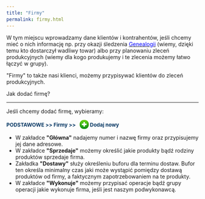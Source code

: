 ```yaml
---
title: "Firmy"
permalink: firmy.html
---
```

 W tym miejscu wprowadzamy dane klientów i kontrahentów, jeśli chcemy mieć o nich informację np. przy okazji śledzenia <font color="#0000ff"><a href="/genealogia"><font color="#0000ff">Genealogii</font></a> </font>(wiemy, dzięki temu kto dostarczył wadliwy towar) albo przy planowaniu zleceń produkcyjnych (wiemy dla kogo produkujemy i&nbsp;te zlecenia możemy łatwo łączyć w grupy). 
  

"Firmy" to także nasi klienci, możemy przypisywać klientów do zleceń produkcyjnych.  

  

Jak dodać firmę?

* * *

Jeśli chcemy dodać firmę, wybieramy:

<font color="#073763"><b style="font-size:10pt;line-height:1.6;background-color:transparent">PODSTAWOWE &gt;&gt; Firmy &gt;&gt;  </b><span style="font-size:10pt;line-height:1.6;background-color:transparent">
</span><img border="0" src="/images/newIcon24.png" style="font-size:10pt;line-height:1.6;vertical-align:-6px;background-color:transparent"><b style="font-size:10pt;line-height:1.6;background-color:transparent"> Dodaj nowy</b></font>

- W zakładce **"Główna"** nadajemy numer i&nbsp;nazwę firmy oraz przypisujemy jej dane adresowe.
- W zakładce **"Sprzedaje"** możemy określić jakie produkty bądź rodziny produktów sprzedaje firma.&nbsp;
- Zakładka **"Dostawy"** służy określeniu buforu dla terminu dostaw. Bufor ten określa minimalny czas jaki może wystąpić pomiędzy dostawą produktów od firmy, a&nbsp;faktycznym zapotrzebowaniem na te produkty.
- W zakładce **"Wykonuje"** możemy przypisać operacje bądź grupy operacji jakie wykonuje firma, jeśli jest naszym podwykonawcą.&nbsp;

